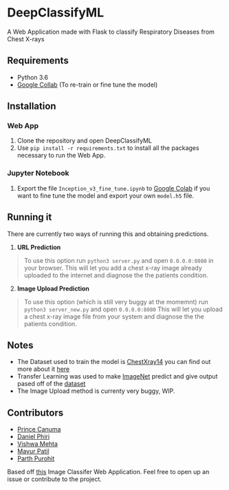 # DeepClassifyML

A Web Application made with Flask to classify Respiratory Diseases from Chest X-rays

## Requirements
- Python 3.6
- [Google Collab]() (To re-train or fine tune the model)

## Installation

### Web App
1) Clone the repository and open DeepClassifyML
2) Use `pip install -r requirements.txt` to install all the packages necessary to run the Web App.

### Jupyter Notebook
1) Export the file `Inception_v3_fine_tune.ipynb` to [Google Colab]() if you want to fine tune the model and export your own `model.h5` file.


## Running it
There are currently two ways of running this and obtaining predictions.
1) **URL Prediction**
> To use this option run `python3 server.py` and open `0.0.0.0:8080` in your browser. This will let you add a chest x-ray image already uploaded to the internet and diagnose the the patients condition.
2) **Image Upload Prediction**
> To use this option (which is still very buggy at the momemnt) run `python3 server_new.py` and open `0.0.0.0:8080` This will let you upload a chest x-ray image file from your system and diagnose the the patients condition.

## Notes
- The Dataset used to train the model is [ChestXray14]() you can find out more about it [here]()
- Transfer Learning was used to make [ImageNet]() predict and give output pased off of the [dataset]()
- The Image Upload method is currenty very buggy, WIP.


## Contributors
- [Prince Canuma]()
- [Daniel Phiri]()
- [Vishwa Mehta]()
- [Mayur Patil]()
- [Parth Purohit]()

Based off [this]() Image Classifer Web Application. 
Feel free to open up an issue or contribute to the project.
